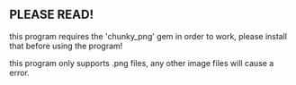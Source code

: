 ## PLEASE READ!
this program requires the 'chunky_png' gem in order to work, please install that before using the program!

this program only supports .png files, any other image files will cause a error.
